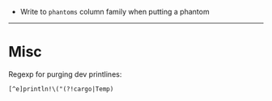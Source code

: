 * Write to `phantoms` column family when putting a phantom

-----

# Misc

Regexp for purging dev printlines:

```
[^e]println!\("(?!cargo|Temp)
```